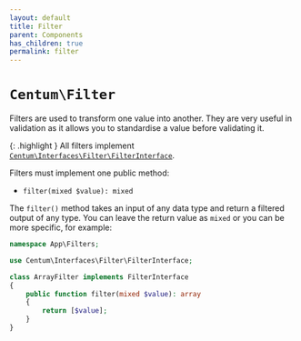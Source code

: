```yaml
---
layout: default
title: Filter
parent: Components
has_children: true
permalink: filter
---
```




# `Centum\Filter`

Filters are used to transform one value into another.
They are very useful in validation as it allows you to standardise a value before validating it.

{: .highlight }
All filters implement [`Centum\Interfaces\Filter\FilterInterface`](https://github.com/SidRoberts/centum/blob/development/src/Interfaces/Filter/FilterInterface.php).

Filters must implement one public method:

- `filter(mixed $value): mixed`

The `filter()` method takes an input of any data type and return a filtered output of any type.
You can leave the return value as `mixed` or you can be more specific, for example:

```php
namespace App\Filters;

use Centum\Interfaces\Filter\FilterInterface;

class ArrayFilter implements FilterInterface
{
    public function filter(mixed $value): array
    {
        return [$value];
    }
}
```
